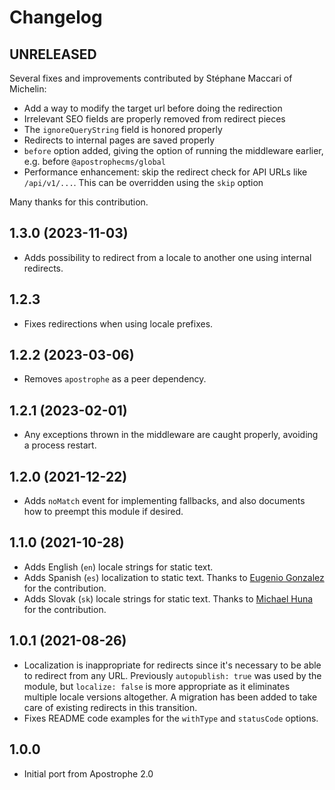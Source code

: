# Changelog

## UNRELEASED

Several fixes and improvements contributed by Stéphane Maccari of Michelin:

* Add a way to modify the target url before doing the redirection
* Irrelevant SEO fields are properly removed from redirect pieces
* The `ignoreQueryString` field is honored properly
* Redirects to internal pages are saved properly
* `before` option added, giving the option of running the middleware earlier, e.g. before `@apostrophecms/global`
* Performance enhancement: skip the redirect check for API URLs like `/api/v1/...`. This can be
overridden using the `skip` option

Many thanks for this contribution.

## 1.3.0 (2023-11-03)

- Adds possibility to redirect from a locale to another one using internal redirects.

## 1.2.3

- Fixes redirections when using locale prefixes.

## 1.2.2 (2023-03-06)

- Removes `apostrophe` as a peer dependency.

## 1.2.1 (2023-02-01)

- Any exceptions thrown in the middleware are caught properly, avoiding a process restart.

## 1.2.0 (2021-12-22)

- Adds `noMatch` event for implementing fallbacks, and also documents how to preempt this module if desired.

## 1.1.0 (2021-10-28)

- Adds English (`en`) locale strings for static text.
- Adds Spanish (`es`) localization to static text. Thanks to [Eugenio Gonzalez](https://github.com/egonzalezg9) for the contribution.
- Adds Slovak (`sk`) locale strings for static text. Thanks to [Michael Huna](https://github.com/Miselrkba) for the contribution.


## 1.0.1 (2021-08-26)

- Localization is inappropriate for redirects since it's necessary to be able to redirect from any URL. Previously `autopublish: true` was used by the module, but `localize: false` is more appropriate as it eliminates multiple locale versions altogether. A migration has been added to take care of existing redirects in this transition.
- Fixes README code examples for the `withType` and `statusCode` options.

## 1.0.0
- Initial port from Apostrophe 2.0
